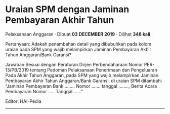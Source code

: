 Uraian SPM dengan Jaminan Pembayaran Akhir Tahun
================================================

Pelaksanaan Anggaran · Dibuat **03 DECEMBER 2019** · Dilihat **348 kali** ·

Pertanyaan: Adakah penambahan detail yang dibubuhkan pada kolom uraian pada SPM yang wajib melampirkan Jaminan Pembayaran Akhir Tahun Anggaran/Bank Garansi?

  

Jawaban:Sesuai dengan Peraturan Dirjen Perbendaharaan Nomor PER-13/PB/2019 tentang Pedoman Pelaksanaan Penerimaan dan Pengeluaran Pada Akhir Tahun Anggaran, pada SPM yang wajib melampirkan Jaminan Pembayaran Akhir Tahun Anggaran/Bank Garansi, di uraian SPM ditambahi “Jaminan Pembayaran Bank ........ Nomor ....... tanggal ........, Berita Acara Pembayaran Nomor ..... Tanggal ......"

  

Editor: HAI-Pedia  

  
  
  

* * *